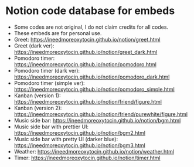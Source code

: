 # Notion code database for embeds
* Some codes are not original, I do not claim credits for all codes.
* These embeds are for personal use.
* Greet: https://ineedmoreoxytocin.github.io/notion/greet.html
* Greet (dark ver): https://ineedmoreoxytocin.github.io/notion/greet_dark.html
* Pomodoro timer: https://ineedmoreoxytocin.github.io/notion/pomodoro.html
* Pomodoro timer (dark ver): https://ineedmoreoxytocin.github.io/notion/pomodoro_dark.html
* Pomodoro timer (simple ver): https://ineedmoreoxytocin.github.io/notion/pomodoro_simple.html
* Kanban (version 1): https://ineedmoreoxytocin.github.io/notion/friend/figure.html
* Kanban (version 2): https://ineedmoreoxytocin.github.io/notion/friend/purewhite/figure.html
* Music side bar: https://ineedmoreoxytocin.github.io/notion/bgm.html
* Music side bar with prettier UI: https://ineedmoreoxytocin.github.io/notion/bgm2.html
* Music side bar with pretty UI (darker blue): https://ineedmoreoxytocin.github.io/notion/bgm3.html
* Weather: https://ineedmoreoxytocin.github.io/notion/weather.html
* Timer: https://ineedmoreoxytocin.github.io/notion/timer.html
